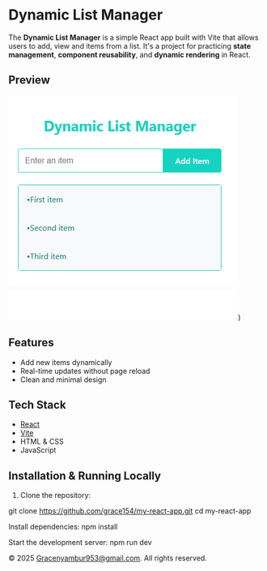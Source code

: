 #  Dynamic List Manager

The **Dynamic List Manager** is a simple React app built with Vite that allows users to add, view and items from a list.
It's a project for practicing **state management**, **component reusability**, and **dynamic rendering** in React.

## Preview
![Preview](https://github.com/grace154/my-react-app/blob/main/dynamic%20list%20management.PNG?raw=true)) 

## Features
- Add new items dynamically
- Real-time updates without page reload
- Clean and minimal design
## Tech Stack
- [React](https://reactjs.org/)
- [Vite](https://vitejs.dev/)
- HTML & CSS
- JavaScript
  
## Installation & Running Locally
1. Clone the repository:

git clone https://github.com/grace154/my-react-app.git
cd my-react-app

Install dependencies:
npm install

Start the development server:
npm run dev

© 2025 Gracenyambur953@gmail.com. All rights reserved.



